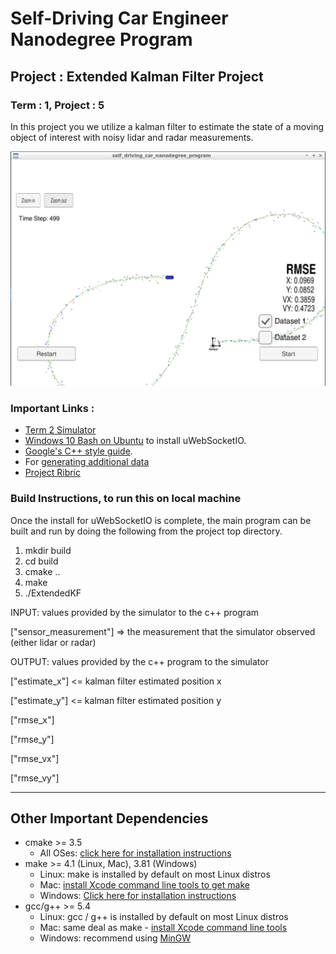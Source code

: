 # Self-Driving Car Engineer Nanodegree Program

## Project : Extended Kalman Filter Project
### Term : 1, Project : 5

In this project you we utilize a kalman filter to estimate the state of a moving object of interest with noisy lidar and radar measurements.

![dataset1_result](./Docs/EKF_Dataset_1.PNG)

### Important Links :
* [Term 2 Simulator](https://github.com/udacity/self-driving-car-sim/releases)
* [Windows 10 Bash on Ubuntu](https://www.howtogeek.com/249966/how-to-install-and-use-the-linux-bash-shell-on-windows-10/) to install uWebSocketIO.
* [Google's C++ style guide](https://google.github.io/styleguide/cppguide.html).
* For [generating additional data](https://github.com/udacity/CarND-Mercedes-SF-Utilities)
* [Project Ribric](https://review.udacity.com/#!/rubrics/748/view)

### Build Instructions, to run this on local machine
Once the install for uWebSocketIO is complete, the main program can be built and run by doing the following from the project top directory.

1. mkdir build
2. cd build
3. cmake ..
4. make
5. ./ExtendedKF


INPUT: values provided by the simulator to the c++ program

["sensor_measurement"] => the measurement that the simulator observed (either lidar or radar)


OUTPUT: values provided by the c++ program to the simulator

["estimate_x"] <= kalman filter estimated position x

["estimate_y"] <= kalman filter estimated position y

["rmse_x"]

["rmse_y"]

["rmse_vx"]

["rmse_vy"]

---

## Other Important Dependencies

* cmake >= 3.5
  * All OSes: [click here for installation instructions](https://cmake.org/install/)
* make >= 4.1 (Linux, Mac), 3.81 (Windows)
  * Linux: make is installed by default on most Linux distros
  * Mac: [install Xcode command line tools to get make](https://developer.apple.com/xcode/features/)
  * Windows: [Click here for installation instructions](http://gnuwin32.sourceforge.net/packages/make.htm)
* gcc/g++ >= 5.4
  * Linux: gcc / g++ is installed by default on most Linux distros
  * Mac: same deal as make - [install Xcode command line tools](https://developer.apple.com/xcode/features/)
  * Windows: recommend using [MinGW](http://www.mingw.org/)


